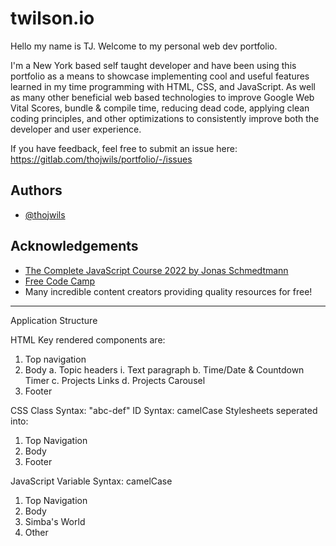 # twilson.io

Hello my name is TJ. Welcome to my personal web dev portfolio.

I'm a New York based self taught developer and have been using this portfolio as a means to showcase implementing cool and useful features learned in my time programming with HTML, CSS, and JavaScript. As well as many other beneficial web based technologies to improve Google Web Vital Scores, bundle & compile time, reducing dead code, applying clean coding principles, and other optimizations to consistently improve both the developer and user experience.

If you have feedback, feel free to submit an issue here: https://gitlab.com/thojwils/portfolio/-/issues

## Authors

- [@thojwils](https://github.com/thojwils)

## Acknowledgements

- [The Complete JavaScript Course 2022 by Jonas Schmedtmann](https://www.udemy.com/course/the-complete-javascript-course/learn/lecture/22649675#overview)
- [Free Code Camp](https://www.freecodecamp.org/)
- Many incredible content creators providing quality resources for free!

---

Application Structure

HTML
Key rendered components are:

1. Top navigation
2. Body
   a. Topic headers
   i. Text paragraph
   b. Time/Date & Countdown Timer
   c. Projects Links
   d. Projects Carousel
3. Footer

CSS
Class Syntax: "abc-def"
ID Syntax: camelCase
Stylesheets seperated into:

1. Top Navigation
2. Body
3. Footer

JavaScript
Variable Syntax: camelCase

1. Top Navigation
2. Body
3. Simba's World
4. Other
